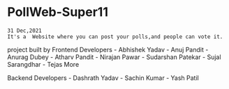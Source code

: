 # PollWeb-Super11
    
    31 Dec,2021
    It's a  Website where you can post your polls,and people can vote it.



project built by
  Frontend Developers
    - Abhishek Yadav
    - Anuj Pandit
    - Anurag Dubey
    - Atharv Pandit
    - Nirajan Pawar
    - Sudarshan Patekar
    - Sujal Sarangdhar
    - Tejas More
 
 Backend Developers
    - Dashrath Yadav
    - Sachin Kumar
    - Yash Patil
